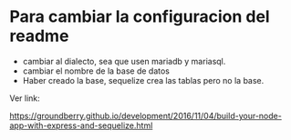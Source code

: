 # Para cambiar la configuracion del readme

* cambiar al dialecto, sea que usen mariadb y mariasql.
* cambiar el nombre de la base de datos
* Haber creado la base, sequelize crea las tablas pero no la base.

Ver link:

https://groundberry.github.io/development/2016/11/04/build-your-node-app-with-express-and-sequelize.html